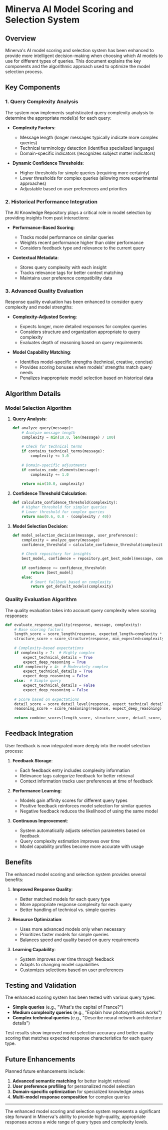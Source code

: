 # Minerva AI Model Scoring and Selection System

## Overview

Minerva's AI model scoring and selection system has been enhanced to provide more intelligent decision-making when choosing which AI models to use for different types of queries. This document explains the key components and the algorithmic approach used to optimize the model selection process.

## Key Components

### 1. Query Complexity Analysis

The system now implements sophisticated query complexity analysis to determine the appropriate model(s) for each query:

- **Complexity Factors**:
  - Message length (longer messages typically indicate more complex queries)
  - Technical terminology detection (identifies specialized language)
  - Domain-specific indicators (recognizes subject matter indicators)

- **Dynamic Confidence Thresholds**:
  - Higher thresholds for simple queries (requiring more certainty)
  - Lower thresholds for complex queries (allowing more experimental approaches)
  - Adjustable based on user preferences and priorities

### 2. Historical Performance Integration

The AI Knowledge Repository plays a critical role in model selection by providing insights from past interactions:

- **Performance-Based Scoring**:
  - Tracks model performance on similar queries
  - Weights recent performance higher than older performance
  - Considers feedback type and relevance to the current query

- **Contextual Metadata**:
  - Stores query complexity with each insight
  - Tracks relevance tags for better context matching
  - Maintains user preference compatibility data

### 3. Advanced Quality Evaluation

Response quality evaluation has been enhanced to consider query complexity and model strengths:

- **Complexity-Adjusted Scoring**:
  - Expects longer, more detailed responses for complex queries
  - Considers structure and organization appropriate to query complexity
  - Evaluates depth of reasoning based on query requirements

- **Model Capability Matching**:
  - Identifies model-specific strengths (technical, creative, concise)
  - Provides scoring bonuses when models' strengths match query needs
  - Penalizes inappropriate model selection based on historical data

## Algorithm Details

### Model Selection Algorithm

1. **Query Analysis**:
   ```python
   def analyze_query(message):
       # Analyze message length
       complexity = min(10.0, len(message) / 100)
       
       # Check for technical terms
       if contains_technical_terms(message):
           complexity += 3.0
           
       # Domain-specific adjustments
       if contains_code_elements(message):
           complexity += 1.0
           
       return min(10.0, complexity)
   ```

2. **Confidence Threshold Calculation**:
   ```python
   def calculate_confidence_threshold(complexity):
       # Higher threshold for simpler queries
       # Lower threshold for complex queries
       return max(0.6, 0.8 - (complexity / 40))
   ```

3. **Model Selection Decision**:
   ```python
   def model_selection_decision(message, user_preferences):
       complexity = analyze_query(message)
       confidence_threshold = calculate_confidence_threshold(complexity)
       
       # Check repository for insights
       best_model, confidence = repository.get_best_model(message, complexity)
       
       if confidence >= confidence_threshold:
           return [best_model]
       else:
           # Smart fallback based on complexity
           return get_default_models(complexity)
   ```

### Quality Evaluation Algorithm

The quality evaluation takes into account query complexity when scoring responses:

```python
def evaluate_response_quality(response, message, complexity):
    # Base scoring factors
    length_score = score_length(response, expected_length=complexity * 100)
    structure_score = score_structure(response, min_expected=complexity / 2)
    
    # Complexity-based expectations
    if complexity > 7:  # Highly complex
        expect_technical_details = True
        expect_deep_reasoning = True
    elif complexity > 4:  # Moderately complex
        expect_technical_details = True
        expect_deep_reasoning = False
    else:  # Simple query
        expect_technical_details = False
        expect_deep_reasoning = False
        
    # Score based on expectations
    detail_score = score_detail_level(response, expect_technical_details)
    reasoning_score = score_reasoning(response, expect_deep_reasoning)
    
    return combine_scores(length_score, structure_score, detail_score, reasoning_score)
```

## Feedback Integration

User feedback is now integrated more deeply into the model selection process:

1. **Feedback Storage**:
   - Each feedback entry includes complexity information
   - Relevance tags categorize feedback for better retrieval
   - Context information tracks user preferences at time of feedback

2. **Performance Learning**:
   - Models gain affinity scores for different query types
   - Positive feedback reinforces model selection for similar queries
   - Negative feedback reduces the likelihood of using the same model

3. **Continuous Improvement**:
   - System automatically adjusts selection parameters based on feedback
   - Query complexity estimation improves over time
   - Model capability profiles become more accurate with usage

## Benefits

The enhanced model scoring and selection system provides several benefits:

1. **Improved Response Quality**:
   - Better matched models for each query type
   - More appropriate response complexity for each query
   - Better handling of technical vs. simple queries

2. **Resource Optimization**:
   - Uses more advanced models only when necessary
   - Prioritizes faster models for simple queries
   - Balances speed and quality based on query requirements

3. **Learning Capability**:
   - System improves over time through feedback
   - Adapts to changing model capabilities
   - Customizes selections based on user preferences

## Testing and Validation

The enhanced scoring system has been tested with various query types:

- **Simple queries** (e.g., "What's the capital of France?")
- **Medium complexity queries** (e.g., "Explain how photosynthesis works")
- **Complex technical queries** (e.g., "Describe neural network architecture details")

Test results show improved model selection accuracy and better quality scoring that matches expected response characteristics for each query type.

## Future Enhancements

Planned future enhancements include:

1. **Advanced semantic matching** for better insight retrieval
2. **User preference profiling** for personalized model selection
3. **Domain-specific optimization** for specialized knowledge areas
4. **Multi-model response composition** for complex queries

---

The enhanced model scoring and selection system represents a significant step forward in Minerva's ability to provide high-quality, appropriate responses across a wide range of query types and complexity levels.
